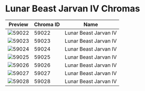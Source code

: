 # Lunar Beast Jarvan IV Chromas



| Preview | Chroma ID | Name |
|---------|-----------|------|
| ![59022](https://raw.communitydragon.org/latest/plugins/rcp-be-lol-game-data/global/default/v1/champion-chroma-images/59/59022.png) | 59022 | Lunar Beast Jarvan IV |
| ![59023](https://raw.communitydragon.org/latest/plugins/rcp-be-lol-game-data/global/default/v1/champion-chroma-images/59/59023.png) | 59023 | Lunar Beast Jarvan IV |
| ![59024](https://raw.communitydragon.org/latest/plugins/rcp-be-lol-game-data/global/default/v1/champion-chroma-images/59/59024.png) | 59024 | Lunar Beast Jarvan IV |
| ![59025](https://raw.communitydragon.org/latest/plugins/rcp-be-lol-game-data/global/default/v1/champion-chroma-images/59/59025.png) | 59025 | Lunar Beast Jarvan IV |
| ![59026](https://raw.communitydragon.org/latest/plugins/rcp-be-lol-game-data/global/default/v1/champion-chroma-images/59/59026.png) | 59026 | Lunar Beast Jarvan IV |
| ![59027](https://raw.communitydragon.org/latest/plugins/rcp-be-lol-game-data/global/default/v1/champion-chroma-images/59/59027.png) | 59027 | Lunar Beast Jarvan IV |
| ![59028](https://raw.communitydragon.org/latest/plugins/rcp-be-lol-game-data/global/default/v1/champion-chroma-images/59/59028.png) | 59028 | Lunar Beast Jarvan IV |
